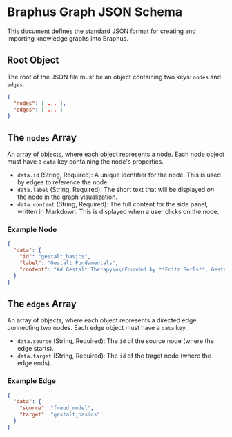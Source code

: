 # Braphus Graph JSON Schema

This document defines the standard JSON format for creating and importing knowledge graphs into Braphus.

## Root Object

The root of the JSON file must be an object containing two keys: `nodes` and `edges`.

```json
{
  "nodes": [ ... ],
  "edges": [ ... ]
}
````

## The `nodes` Array

An array of objects, where each object represents a node. Each node object must have a `data` key containing the node's properties.

  * `data.id` (String, Required): A unique identifier for the node. This is used by edges to reference the node.
  * `data.label` (String, Required): The short text that will be displayed *on* the node in the graph visualization.
  * `data.content` (String, Required): The full content for the side panel, written in Markdown. This is displayed when a user clicks on the node.

### Example Node

```json
{
  "data": {
    "id": "gestalt_basics",
    "label": "Gestalt Fundamentals",
    "content": "## Gestalt Therapy\n\nFounded by **Fritz Perls**, Gestalt Therapy focuses on the present experience and awareness."
  }
}
```

## The `edges` Array

An array of objects, where each object represents a directed edge connecting two nodes. Each edge object must have a `data` key.

  * `data.source` (String, Required): The `id` of the source node (where the edge starts).
  * `data.target` (String, Required): The `id` of the target node (where the edge ends).

### Example Edge

```json
{
  "data": {
    "source": "freud_model",
    "target": "gestalt_basics"
  }
}
```
